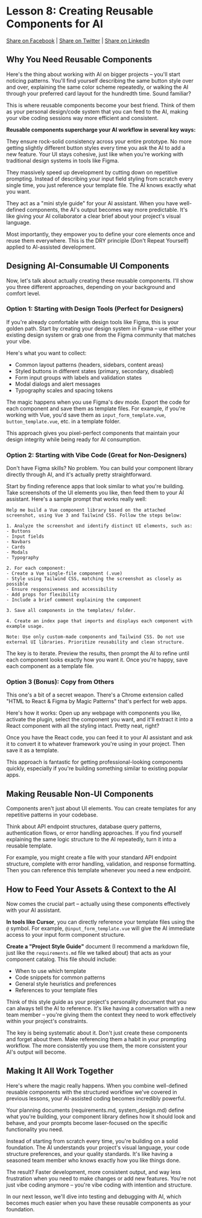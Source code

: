 # Lesson 8: Creating Reusable Components for AI

[Share on Facebook](https://www.facebook.com/sharer/sharer.php?u=https%3A//github.com/Troyanovsky/vibe-coding-guide/blob/main/en/Lesson_8_Reusable_Components.md) | [Share on Twitter](https://twitter.com/intent/tweet?text=https%3A//github.com/Troyanovsky/vibe-coding-guide/blob/main/en/Lesson_8_Reusable_Components.md) | [Share on LinkedIn](https://www.linkedin.com/shareArticle?mini=true&url=https%3A//twitter.com/intent/tweet?text=https%253A//github.com/Troyanovsky/vibe-coding-guide/blob/main/en/Lesson_8_Reusable_Components.md)


## Why You Need Reusable Components

Here's the thing about working with AI on bigger projects – you'll start noticing patterns. You'll find yourself describing the same button style over and over, explaining the same color scheme repeatedly, or walking the AI through your preferred card layout for the hundredth time. Sound familiar?

This is where reusable components become your best friend. Think of them as your personal design/code system that you can feed to the AI, making your vibe coding sessions way more efficient and consistent.

**Reusable components supercharge your AI workflow in several key ways:**

They ensure rock-solid consistency across your entire prototype. No more getting slightly different button styles every time you ask the AI to add a new feature. Your UI stays cohesive, just like when you're working with traditional design systems in tools like Figma.

They massively speed up development by cutting down on repetitive prompting. Instead of describing your input field styling from scratch every single time, you just reference your template file. The AI knows exactly what you want.

They act as a "mini style guide" for your AI assistant. When you have well-defined components, the AI's output becomes way more predictable. It's like giving your AI collaborator a clear brief about your project's visual language.

Most importantly, they empower you to define your core elements once and reuse them everywhere. This is the DRY principle (Don't Repeat Yourself) applied to AI-assisted development.

## Designing AI-Consumable UI Components

Now, let's talk about actually creating these reusable components. I'll show you three different approaches, depending on your background and comfort level.

### Option 1: Starting with Design Tools (Perfect for Designers)

If you're already comfortable with design tools like Figma, this is your golden path. Start by creating your design system in Figma – use either your existing design system or grab one from the Figma community that matches your vibe.

Here's what you want to collect:
- Common layout patterns (headers, sidebars, content areas)
- Styled buttons in different states (primary, secondary, disabled)
- Form input groups with labels and validation states
- Modal dialogs and alert messages
- Typography scales and spacing tokens

The magic happens when you use Figma's dev mode. Export the code for each component and save them as template files. For example, if you're working with Vue, you'd save them as `input_form_template.vue`, `button_template.vue`, etc. in a template folder.

This approach gives you pixel-perfect components that maintain your design integrity while being ready for AI consumption.

### Option 2: Starting with Vibe Code (Great for Non-Designers)

Don't have Figma skills? No problem. You can build your component library directly through AI, and it's actually pretty straightforward.

Start by finding reference apps that look similar to what you're building. Take screenshots of the UI elements you like, then feed them to your AI assistant. Here's a sample prompt that works really well:

```
Help me build a Vue component library based on the attached screenshot, using Vue 3 and Tailwind CSS. Follow the steps below:

1. Analyze the screenshot and identify distinct UI elements, such as:
- Buttons
- Input fields
- Navbars
- Cards
- Modals
- Typography

2. For each component:
- Create a Vue single-file component (.vue)
- Style using Tailwind CSS, matching the screenshot as closely as possible
- Ensure responsiveness and accessibility
- Add props for flexibility
- Include a brief comment explaining the component

3. Save all components in the templates/ folder.

4. Create an index page that imports and displays each component with example usage.

Note: Use only custom-made components and Tailwind CSS. Do not use external UI libraries. Prioritize reusability and clean structure.
```

The key is to iterate. Preview the results, then prompt the AI to refine until each component looks exactly how you want it. Once you're happy, save each component as a template file.

### Option 3 (Bonus): Copy from Others

This one's a bit of a secret weapon. There's a Chrome extension called "HTML to React & Figma by Magic Patterns" that's perfect for web apps.

Here's how it works: Open up any webpage with components you like, activate the plugin, select the component you want, and it'll extract it into a React component with all the styling intact. Pretty neat, right?

Once you have the React code, you can feed it to your AI assistant and ask it to convert it to whatever framework you're using in your project. Then save it as a template.

This approach is fantastic for getting professional-looking components quickly, especially if you're building something similar to existing popular apps.

## Making Reusable Non-UI Components

Components aren't just about UI elements. You can create templates for any repetitive patterns in your codebase.

Think about API endpoint structures, database query patterns, authentication flows, or error handling approaches. If you find yourself explaining the same logic structure to the AI repeatedly, turn it into a reusable template.

For example, you might create a file with your standard API endpoint structure, complete with error handling, validation, and response formatting. Then you can reference this template whenever you need a new endpoint.

## How to Feed Your Assets & Context to the AI

Now comes the crucial part – actually using these components effectively with your AI assistant.

**In tools like Cursor**, you can directly reference your template files using the `@` symbol. For example, `@input_form_template.vue` will give the AI immediate access to your input form component structure.

**Create a "Project Style Guide"** document (I recommend a markdown file, just like the `requirements.md` file we talked about) that acts as your component catalog. This file should include:
- When to use which template
- Code snippets for common patterns
- General style heuristics and preferences
- References to your template files

Think of this style guide as your project's personality document that you can always tell the AI to reference. It's like having a conversation with a new team member – you're giving them the context they need to work effectively within your project's constraints.

The key is being systematic about it. Don't just create these components and forget about them. Make referencing them a habit in your prompting workflow. The more consistently you use them, the more consistent your AI's output will become.

## Making It All Work Together

Here's where the magic really happens. When you combine well-defined reusable components with the structured workflow we've covered in previous lessons, your AI-assisted coding becomes incredibly powerful.

Your planning documents (requirements.md, system_design.md) define what you're building, your component library defines how it should look and behave, and your prompts become laser-focused on the specific functionality you need.

Instead of starting from scratch every time, you're building on a solid foundation. The AI understands your project's visual language, your code structure preferences, and your quality standards. It's like having a seasoned team member who knows exactly how you like things done.

The result? Faster development, more consistent output, and way less frustration when you need to make changes or add new features. You're not just vibe coding anymore – you're vibe coding with intention and structure.

In our next lesson, we'll dive into testing and debugging with AI, which becomes much easier when you have these reusable components as your foundation.